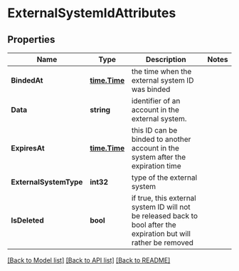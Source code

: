 # ExternalSystemIdAttributes

## Properties
Name | Type | Description | Notes
------------ | ------------- | ------------- | -------------
**BindedAt** | [**time.Time**](time.Time.md) | the time when the external system ID was binded | 
**Data** | **string** | identifier of an account in the external system. | 
**ExpiresAt** | [**time.Time**](time.Time.md) | this ID can be binded to another account in the system after the expiration time | 
**ExternalSystemType** | **int32** | type of the external system | 
**IsDeleted** | **bool** | if true, this external system ID will not be released back to bool after the expiration but will rather be removed | 

[[Back to Model list]](../README.md#documentation-for-models) [[Back to API list]](../README.md#documentation-for-api-endpoints) [[Back to README]](../README.md)


